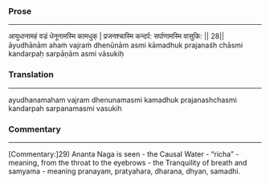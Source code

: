 ### Prose 
 --- 
आयुधानामहं वज्रं धेनूनामस्मि कामधुक् |
प्रजनश्चास्मि कन्दर्प: सर्पाणामस्मि वासुकि: || 28||
āyudhānām ahaṁ vajraṁ dhenūnām asmi kāmadhuk
prajanaśh chāsmi kandarpaḥ sarpāṇām asmi vāsukiḥ

### Translation 
 --- 
ayudhanamaham vajram dhenunamasmi kamadhuk prajanashchasmi kandarpah sarpanamasmi vasukih

### Commentary 
 --- 
[Commentary:]29) Ananta Naga is seen - the Causal Water - “richa” - meaning, from the throat to the eyebrows - the Tranquility of breath and samyama - meaning pranayam, pratyahara, dharana, dhyan, samadhi.